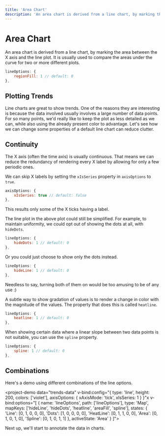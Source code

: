 ```yaml
---
title: 'Area Chart'
description: 'An area chart is derived from a line chart, by marking the area between the X axis and the line plot. It is usually used to compare the areas under the curve for two or more different plots.'
---
```


# Area Chart
An area chart is derived from a line chart, by marking the area between the X axis and the line plot. It is usually used to compare the areas under the curve for two or more different plots.

```js
lineOptions: {
	regionFill: 1 // default: 0
},
```
<project-demo data="1"
	v-bind:config="{
		type: 'line',
		height: 240,
		colors: ['violet'],
		lineOptions: {
			regionFill: 1
		},
	}">
</project-demo>

## Plotting Trends
Line charts are great to show trends. One of the reasons they are interesting is because the data involved usually involves a large number of data points. For so many points, we'd really like to keep the plot as less detailed as we can, while also using the already present color to advantage. Let's see how we can change some properties of a default line chart can reduce clutter.

## Continuity
The X axis (often the time axis) is usually continuous. That means we can reduce the redundancy of rendering every X label by allowing for only a few periodic ones.


We can skip X labels by setting the `xIsSeries` property in `axisOptions` to `true`.



```js
axisOptions: {
	xIsSeries: true // default: false
},
```
This results only some of the X ticks having a label.
<project-demo data="trends-data"
	v-bind:config="{
		type: 'line',
		height: 180,
		colors: ['violet'],
		axisOptions: {
			xAxisMode: 'tick',
			xIsSeries: 1
		}
	}">
</project-demo>

The line plot in the above plot could still be simplified. For example, to maintain uniformity, we could opt out of showing the dots at all, with `hideDots`.
```js
lineOptions: {
	hideDots: 1 // default: 0
},
```
<project-demo data="trends-data"
	v-bind:config="{
		type: 'line',
		height: 180,
		colors: ['violet'],
		axisOptions: {
			xAxisMode: 'tick',
			xIsSeries: 1
		},
		lineOptions: {
			hideDots: 1
		},
	}">
</project-demo>

Or you could just choose to show only the dots instead.
```js
lineOptions: {
	hideLine: 1 // default: 0
},
```
<project-demo data="trends-data"
	v-bind:config="{
		type: 'line',
		height: 180,
		colors: ['violet'],
		axisOptions: {
			xAxisMode: 'tick',
			xIsSeries: 1
		},
		lineOptions: {
			hideLine: 1
		},
	}">
</project-demo>
Needless to say, turning both of them on would be too amusing to be of any use :)

A subtle way to show gradation of values is to render a change in color with the magnitude of the values. The property that does this is called `heatline`.
```js
lineOptions: {
	heatline: 1 // default: 0
},
```
<project-demo data="trends-data"
	v-bind:config="{
		type: 'line',
		height: 180,
		colors: ['violet'],
		axisOptions: {
			xAxisMode: 'tick',
			xIsSeries: 1
		},
		lineOptions: {
			hideDots: 1,
			heatline: 1
		},
	}">
</project-demo>

When showing certain data where a linear slope between two data points is not suitable, you can use the `spline` property.
```js
lineOptions: {
	spline: 1 // default: 0
},
```
<project-demo data="trends-data"
	v-bind:config="{
		type: 'line',
		height: 180,
		colors: ['violet'],
		axisOptions: {
			xAxisMode: 'tick',
			xIsSeries: 1
		},
		lineOptions: {
			spline: 1,
			hideDots: 1
		},
	}">
</project-demo>

## Combinations
Here's a demo using different combinations of the line options.

<project-demo data="trends-data"
	v-bind:config="{
		type: 'line',
		height: 200,
		colors: ['violet'],
		axisOptions: {
			xAxisMode: 'tick',
			xIsSeries: 1
		}
	}"x
    v-bind:options="[
		{
			name: 'lineOptions',
			path: ['lineOptions'],
			type: 'Map',
			mapKeys: ['hideLine', 'hideDots', 'heatline', 'areaFill', 'spline'],
			states: {
				'Line': [0, 1, 0, 0, 0],
				'Dots': [1, 0, 0, 0, 0],
				'HeatLine': [0, 1, 1, 0, 0],
				'Area': [0, 1, 0, 1, 0],
				'Spline': [0, 1, 0, 1, 1]
			},
			activeState: 'Area'
		}
    ]">
</project-demo>

Next up, we'll start to annotate the data in charts.
